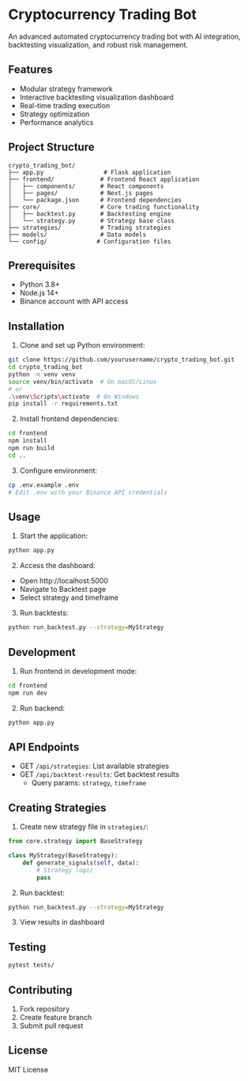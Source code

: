 # Cryptocurrency Trading Bot

An advanced automated cryptocurrency trading bot with AI integration, backtesting visualization, and robust risk management.

## Features

- Modular strategy framework
- Interactive backtesting visualization dashboard
- Real-time trading execution
- Strategy optimization
- Performance analytics

## Project Structure

```
crypto_trading_bot/
├── app.py                 # Flask application
├── frontend/             # Frontend React application
│   ├── components/       # React components
│   ├── pages/            # Next.js pages
│   └── package.json      # Frontend dependencies
├── core/                 # Core trading functionality
│   ├── backtest.py       # Backtesting engine
│   └── strategy.py       # Strategy base class
├── strategies/           # Trading strategies
├── models/               # Data models
└── config/              # Configuration files
```

## Prerequisites

- Python 3.8+
- Node.js 14+
- Binance account with API access

## Installation

1. Clone and set up Python environment:
```bash
git clone https://github.com/yourusername/crypto_trading_bot.git
cd crypto_trading_bot
python -m venv venv
source venv/bin/activate  # On macOS/Linux
# or
.\venv\Scripts\activate  # On Windows
pip install -r requirements.txt
```

2. Install frontend dependencies:
```bash
cd frontend
npm install
npm run build
cd ..
```

3. Configure environment:
```bash
cp .env.example .env
# Edit .env with your Binance API credentials
```

## Usage

1. Start the application:
```bash
python app.py
```

2. Access the dashboard:
- Open http://localhost:5000
- Navigate to Backtest page
- Select strategy and timeframe

3. Run backtests:
```bash
python run_backtest.py --strategy=MyStrategy
```

## Development

1. Run frontend in development mode:
```bash
cd frontend
npm run dev
```

2. Run backend:
```bash
python app.py
```

## API Endpoints

- GET `/api/strategies`: List available strategies
- GET `/api/backtest-results`: Get backtest results
  - Query params: `strategy`, `timeframe`

## Creating Strategies

1. Create new strategy file in `strategies/`:
```python
from core.strategy import BaseStrategy

class MyStrategy(BaseStrategy):
    def generate_signals(self, data):
        # Strategy logic
        pass
```

2. Run backtest:
```bash
python run_backtest.py --strategy=MyStrategy
```

3. View results in dashboard

## Testing

```bash
pytest tests/
```

## Contributing

1. Fork repository
2. Create feature branch
3. Submit pull request

## License

MIT License